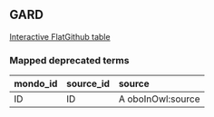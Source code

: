 ## GARD
[Interactive FlatGithub table](https://flatgithub.com/monarch-initiative/mondo-ingest?filename=src/ontology/reports/gard_mapped_deprecated_terms.robot.template.tsv)

### Mapped deprecated terms
| mondo_id   | source_id   | source            |
|:-----------|:------------|:------------------|
| ID         | ID          | A oboInOwl:source |
